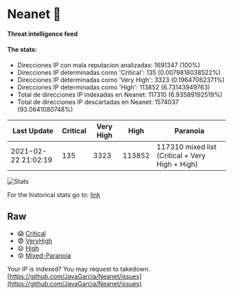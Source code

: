 # Neanet :hocho:
#### Threat intelligence feed
#### The stats:

- Direcciones IP con mala reputacion analizadas: 1691347 (100%)
- Direcciones IP determinadas como 'Critical':  135 (0.0079818038522%)
- Direcciones IP determinadas como 'Very High':  3323 (0.19647062371%)
- Direcciones IP determinadas como 'High':  113852 (6.73143949763)
- Total de direcciones IP indexadas en Neanet:  117310 (6.93589192519%)
- Total de direcciones IP descartadas en Neanet:  1574037 (93.0641080748%)

| Last Update | Critical | Very High | High | Paranoia |
| --- | --- | --- | --- | --- |
| 2021-02-22 21:02:19 | 135 | 3323 | 113852 | 117310 mixed list (Critical + Very High + High)|

![Stats](https://docs.google.com/spreadsheets/d/e/2PACX-1vSnaNMIXVabIpDJjufMlzH7poXnshF3mgd8Is1g9ytUEzVsP5my4Trn8f-xkoLLQ38xpL3HtmUexLo6/pubchart?oid=501124687&format=image)

For the historical stats go to: [link](/stats.csv)
## Raw
- :scream: [Critical](https://raw.githubusercontent.com/JavaGarcia/Neanet/master/blacklists/neanet_critical.txt)
- :fearful: [VeryHigh](https://raw.githubusercontent.com/JavaGarcia/Neanet/master/blacklists/neanet_veryHigh.txtt)
- :frowning: [High](https://raw.githubusercontent.com/JavaGarcia/Neanet/master/blacklists/neanet_high.txt)
- :dizzy_face: [Mixed-Paranoia](https://raw.githubusercontent.com/JavaGarcia/Neanet/master/blacklists/neanet_all.txt)


Your IP is indexed? You may request to takedown. [https://github.com/JavaGarcia/Neanet/issues](https://github.com/JavaGarcia/Neanet/issues)





































































































































































































































































































































































































































































































































































































































































































































































































































































































































































































































































































































































































































































































































































































































































































































































































































































































































































































































































































































































































































































































































































































































































































































































































































































































































































































































































































































































































































































































































































































































































































































































































































































































































































































































































































































































































































































































































































































































































































































































































































































































































































































































































































































































































































































































































































